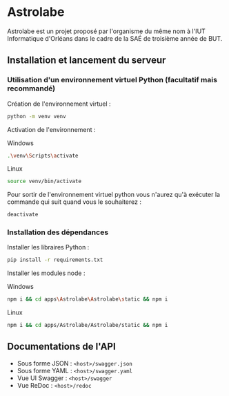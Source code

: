 # Astrolabe
Astrolabe est un projet proposé par l'organisme du même nom à l'IUT Informatique d'Orléans dans le cadre de la SAÉ de troisième année de BUT.

## Installation et lancement du serveur

### Utilisation d'un environnement virtuel Python (facultatif mais recommandé)
Création de l'environnement virtuel :
```sh
python -m venv venv
```
Activation de l'environnement :

Windows
```sh
.\venv\Scripts\activate
```

Linux
```sh
source venv/bin/activate
```

Pour sortir de l'environnement virtuel python vous n'aurez qu'à exécuter la commande qui suit quand vous le souhaiterez :
```sh
deactivate
```

### Installation des dépendances

Installer les libraires Python :
```sh
pip install -r requirements.txt
```

Installer les modules node :

Windows
```sh
npm i && cd apps\Astrolabe\Astrolabe\static && npm i
```

Linux
```sh
npm i && cd apps/Astrolabe/Astrolabe/static && npm i
```

## Documentations de l'API

- Sous forme JSON : `<host>/swagger.json`
- Sous forme YAML : `<host>/swagger.yaml`
- Vue UI Swagger : `<host>/swagger`
- Vue ReDoc : `<host>/redoc`
